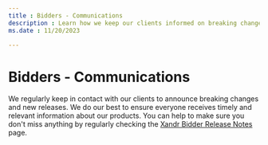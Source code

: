 ```yaml
---
title : Bidders - Communications
description : Learn how we keep our clients informed on breaking changes and new releases. 
ms.date : 11/20/2023

---
```



# Bidders - Communications

We regularly keep in contact with our clients to announce breaking
changes and new releases. We do our best to ensure everyone receives
timely and relevant information about our products. You can help to make
sure you don't miss anything by regularly checking the [Xandr Bidder Release Notes](xandr-bidder-release-notes.md) page.
